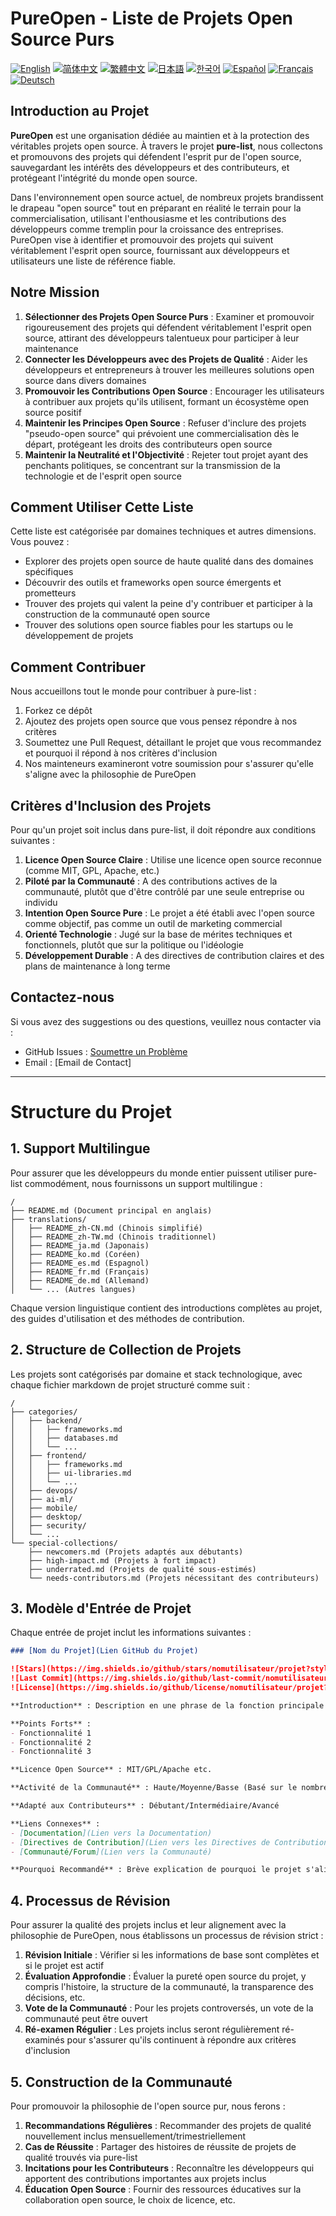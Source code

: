 # PureOpen - Liste de Projets Open Source Purs

[![English](https://img.shields.io/badge/lang-English-blue.svg)](../README.md)
[![简体中文](https://img.shields.io/badge/lang-简体中文-red.svg)](README_zh-CN.md)
[![繁體中文](https://img.shields.io/badge/lang-繁體中文-orange.svg)](README_zh-TW.md)
[![日本語](https://img.shields.io/badge/lang-日本語-green.svg)](README_ja.md)
[![한국어](https://img.shields.io/badge/lang-한국어-brightgreen.svg)](README_ko.md)
[![Español](https://img.shields.io/badge/lang-Español-yellow.svg)](README_es.md)
[![Français](https://img.shields.io/badge/lang-Français-lightblue.svg)](README_fr.md)
[![Deutsch](https://img.shields.io/badge/lang-Deutsch-blueviolet.svg)](README_de.md)

## Introduction au Projet

**PureOpen** est une organisation dédiée au maintien et à la protection des véritables projets open source. À travers le projet **pure-list**, nous collectons et promouvons des projets qui défendent l'esprit pur de l'open source, sauvegardant les intérêts des développeurs et des contributeurs, et protégeant l'intégrité du monde open source.

Dans l'environnement open source actuel, de nombreux projets brandissent le drapeau "open source" tout en préparant en réalité le terrain pour la commercialisation, utilisant l'enthousiasme et les contributions des développeurs comme tremplin pour la croissance des entreprises. PureOpen vise à identifier et promouvoir des projets qui suivent véritablement l'esprit open source, fournissant aux développeurs et utilisateurs une liste de référence fiable.

## Notre Mission

1. **Sélectionner des Projets Open Source Purs** : Examiner et promouvoir rigoureusement des projets qui défendent véritablement l'esprit open source, attirant des développeurs talentueux pour participer à leur maintenance
2. **Connecter les Développeurs avec des Projets de Qualité** : Aider les développeurs et entrepreneurs à trouver les meilleures solutions open source dans divers domaines
3. **Promouvoir les Contributions Open Source** : Encourager les utilisateurs à contribuer aux projets qu'ils utilisent, formant un écosystème open source positif
4. **Maintenir les Principes Open Source** : Refuser d'inclure des projets "pseudo-open source" qui prévoient une commercialisation dès le départ, protégeant les droits des contributeurs open source
5. **Maintenir la Neutralité et l'Objectivité** : Rejeter tout projet ayant des penchants politiques, se concentrant sur la transmission de la technologie et de l'esprit open source

## Comment Utiliser Cette Liste

Cette liste est catégorisée par domaines techniques et autres dimensions. Vous pouvez :
- Explorer des projets open source de haute qualité dans des domaines spécifiques
- Découvrir des outils et frameworks open source émergents et prometteurs
- Trouver des projets qui valent la peine d'y contribuer et participer à la construction de la communauté open source
- Trouver des solutions open source fiables pour les startups ou le développement de projets

## Comment Contribuer

Nous accueillons tout le monde pour contribuer à pure-list :
1. Forkez ce dépôt
2. Ajoutez des projets open source que vous pensez répondre à nos critères
3. Soumettez une Pull Request, détaillant le projet que vous recommandez et pourquoi il répond à nos critères d'inclusion
4. Nos mainteneurs examineront votre soumission pour s'assurer qu'elle s'aligne avec la philosophie de PureOpen

## Critères d'Inclusion des Projets

Pour qu'un projet soit inclus dans pure-list, il doit répondre aux conditions suivantes :

1. **Licence Open Source Claire** : Utilise une licence open source reconnue (comme MIT, GPL, Apache, etc.)
2. **Piloté par la Communauté** : A des contributions actives de la communauté, plutôt que d'être contrôlé par une seule entreprise ou individu
3. **Intention Open Source Pure** : Le projet a été établi avec l'open source comme objectif, pas comme un outil de marketing commercial
4. **Orienté Technologie** : Jugé sur la base de mérites techniques et fonctionnels, plutôt que sur la politique ou l'idéologie
5. **Développement Durable** : A des directives de contribution claires et des plans de maintenance à long terme

## Contactez-nous

Si vous avez des suggestions ou des questions, veuillez nous contacter via :
- GitHub Issues : [Soumettre un Problème](https://github.com/PureOpen/pure-list/issues)
- Email : [Email de Contact]

---

# Structure du Projet

## 1. Support Multilingue

Pour assurer que les développeurs du monde entier puissent utiliser pure-list commodément, nous fournissons un support multilingue :

```
/
├── README.md (Document principal en anglais)
├── translations/
│   ├── README_zh-CN.md (Chinois simplifié)
│   ├── README_zh-TW.md (Chinois traditionnel)
│   ├── README_ja.md (Japonais)
│   ├── README_ko.md (Coréen)
│   ├── README_es.md (Espagnol)
│   ├── README_fr.md (Français)
│   ├── README_de.md (Allemand)
│   └── ... (Autres langues)
```

Chaque version linguistique contient des introductions complètes au projet, des guides d'utilisation et des méthodes de contribution.

## 2. Structure de Collection de Projets

Les projets sont catégorisés par domaine et stack technologique, avec chaque fichier markdown de projet structuré comme suit :

```
/
├── categories/
│   ├── backend/
│   │   ├── frameworks.md
│   │   ├── databases.md
│   │   └── ...
│   ├── frontend/
│   │   ├── frameworks.md
│   │   ├── ui-libraries.md
│   │   └── ...
│   ├── devops/
│   ├── ai-ml/
│   ├── mobile/
│   ├── desktop/
│   ├── security/
│   └── ...
└── special-collections/
    ├── newcomers.md (Projets adaptés aux débutants)
    ├── high-impact.md (Projets à fort impact)
    ├── underrated.md (Projets de qualité sous-estimés)
    └── needs-contributors.md (Projets nécessitant des contributeurs)
```

## 3. Modèle d'Entrée de Projet

Chaque entrée de projet inclut les informations suivantes :

```markdown
### [Nom du Projet](Lien GitHub du Projet)

![Stars](https://img.shields.io/github/stars/nomutilisateur/projet?style=flat)
![Last Commit](https://img.shields.io/github/last-commit/nomutilisateur/projet?style=flat)
![License](https://img.shields.io/github/license/nomutilisateur/projet?style=flat)

**Introduction** : Description en une phrase de la fonction principale et du but du projet

**Points Forts** :
- Fonctionnalité 1
- Fonctionnalité 2
- Fonctionnalité 3

**Licence Open Source** : MIT/GPL/Apache etc.

**Activité de la Communauté** : Haute/Moyenne/Basse (Basé sur le nombre de contributeurs, le temps de réponse aux problèmes, etc.)

**Adapté aux Contributeurs** : Débutant/Intermédiaire/Avancé

**Liens Connexes** :
- [Documentation](Lien vers la Documentation)
- [Directives de Contribution](Lien vers les Directives de Contribution)
- [Communauté/Forum](Lien vers la Communauté)

**Pourquoi Recommandé** : Brève explication de pourquoi le projet s'aligne avec la philosophie de PureOpen et sa valeur unique dans l'écosystème
```

## 4. Processus de Révision

Pour assurer la qualité des projets inclus et leur alignement avec la philosophie de PureOpen, nous établissons un processus de révision strict :

1. **Révision Initiale** : Vérifier si les informations de base sont complètes et si le projet est actif
2. **Évaluation Approfondie** : Évaluer la pureté open source du projet, y compris l'histoire, la structure de la communauté, la transparence des décisions, etc.
3. **Vote de la Communauté** : Pour les projets controversés, un vote de la communauté peut être ouvert
4. **Ré-examen Régulier** : Les projets inclus seront régulièrement ré-examinés pour s'assurer qu'ils continuent à répondre aux critères d'inclusion

## 5. Construction de la Communauté

Pour promouvoir la philosophie de l'open source pur, nous ferons :

1. **Recommandations Régulières** : Recommander des projets de qualité nouvellement inclus mensuellement/trimestriellement
2. **Cas de Réussite** : Partager des histoires de réussite de projets de qualité trouvés via pure-list
3. **Incitations pour les Contributeurs** : Reconnaître les développeurs qui apportent des contributions importantes aux projets inclus
4. **Éducation Open Source** : Fournir des ressources éducatives sur la collaboration open source, le choix de licence, etc.